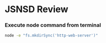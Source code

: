 # JSNSD Review

### Execute node command from terminal

```sh
node -e "fs.mkdirSync('http-web-server')"
```